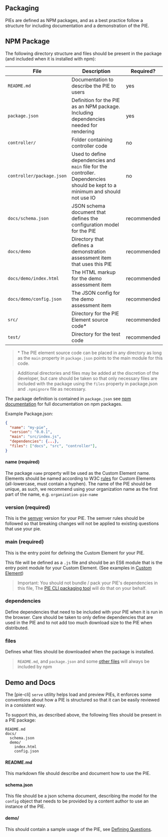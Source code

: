 ## Packaging

PIEs are defined as NPM packages, and as a best practice follow a structure for including documentation and a demonstration of the PIE.

## NPM Package


The following directory structure and files should be present in the package (and included when it is installed with npm):


| File | Description | Required? |
|----------------------------|----------------------------------------------------------------------------------------------------------------------|-------------|
| `README.md` | Documentation to describe the PIE to users  | yes |
| `package.json` | Definition for the PIE as an NPM package. Including dependencies needed for rendering | yes |
| `controller/` | Folder containing controller code | no |
| `controller/package.json` | Used to define dependencies and `main` file for the controller. Dependencies should be kept to a minimum and should not use IO | no |
| `docs/schema.json` | JSON schema document that defines the configuration model for the PIE | recommended |
| `docs/demo` | Directory that defines a demonstration assessment item that uses this PIE | recommended |
| `docs/demo/index.html` | The HTML markup for the demo assessment item | recommended |
| `docs/demo/config.json` | The JSON config for the demo assessment item | recommended |
| `src/` | Directory for the PIE Element source code*  | recommended |
| `test/` | Directory for the test code  | recommended |

> \* The PIE element source code can be placed in any directory as long as the `main` property in `package.json` points to the main module for this code. 


> Additional directories and files may be added at the discretion of the developer, but care should be taken so that only necessary files are included with the package using the `files` property in package.json and `.npmignore` file as necessary. 



The package definition is contained in `package.json` see [npm documentation](https://docs.npmjs.com/files/package.json) for full documentation on npm packages.

Example Package.json:

```json
{
  "name": "my-pie",
  "version": "0.0.1",
  "main": "src/index.js",
  "dependencies": {...},
  "files": ["docs", "src", "controller"],
}
``` 


#### name (required)

The package `name` property will be used as the Custom Element name. Elements should be named according to W3C [rules](https://www.w3.org/TR/custom-elements/#concepts) for Custom Elements (all-lowercase, must contain a hyphen). The name of the PIE should be unique, as such, we recommend using your organization name as the first part of the name, e.g. `organization-pie-name`

### version (required)

This is the [semver](semver.org) version for your PIE. The semver rules should be followed so that breaking changes will not be applied to existing questions that use your pie.

### main (required) 

This is the entry point for defining the Custom Element for your PIE. 

This file will be defined as a `.js` file and should be an ES6 module that is the entry point module for your Custom Element. (See examples in [Custom Element](custom-element.md))

> Important: You should not bundle / pack your PIE's dependencies in this file, The [PIE CLI packaging tool](https://github.com/PieLabs/pie-cli) will do that on your behalf.


### dependencies

Define dependencies that need to be included with your PIE when it is run in the browser. 
Care should be taken to only define dependencies that are used in the PIE and to not add too much download size to the PIE when distributed.

### files

Defines what files should be downloaded when the package is installed.

> `README.md`, and `package.json` and some [other files](https://docs.npmjs.com/files/package.json#files) will always be included by npm 



## Demo and Docs

The [pie-cli] `serve` utility helps load and preview PIEs, it enforces some conventions about how a PIE is structured so that it can be easily reviewed in a consistent way.

To support this, as described above, the following files should be present in a PIE package:

```
README.md
docs/
  schema.json
  demo/
    index.html
    config.json
```

#### README.md

This markdown file should describe and document how to use the PIE.

#### schema.json

This file should be a json schema document, describing the model for the `config` object that needs to be provided by a content author to use an instance of the PIE.

#### demo/

This should contain a sample usage of the PIE, see [Defining Questions](../using/defining-questions.md).
